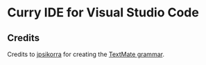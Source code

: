 # Curry IDE for Visual Studio Code

## Credits
Credits to [jpsikorra](https://github.com/jpsikorra) for creating the [TextMate grammar](https://github.com/jpsikorra/curry_syntax_highlight).
